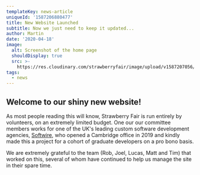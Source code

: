 ```yaml
---
templateKey: news-article
uniqueId: '1587206880477'
title: New Website Launched
subtitle: Now we just need to keep it updated...
author: Martin
date: '2020-04-18'
image:
  alt: Screenshot of the home page
  shouldDisplay: true
  src: >-
    https://res.cloudinary.com/strawberryfair/image/upload/v1587207056/News/site-screenshot_n3f8fj.png
tags:
  - news
---
```

## Welcome to our shiny new website!

As most people reading this will know, Strawberry Fair is run entirely by volunteers, on an extremely limited budget. One our our committee members works for one of the UK's leading custom software development agencies, [Softwire](http://www.softwire.com), who opened a Cambridge office in 2019 and kindly made this a project for a cohort of graduate developers on a pro bono basis. 

We are extremely grateful to the team (Rob, Joel, Lucas, Matt and Tim) that worked on this, several of whom have continued to help us manage the site in their spare time.
